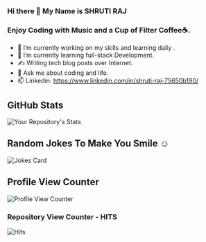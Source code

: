 ### Hi there 👋 My Name is SHRUTI RAJ 
  ### Enjoy Coding with Music  and a Cup of Filter Coffee☕.

- 🔭 I’m currently working on my skills and learning daily . 
- 🌱 I’m currently learning full-stack Development.
- ✍ Writing tech blog posts over Internet. 
- 💬 Ask me about coding and life.
- 📫 Linkedin: https://www.linkedin.com/in/shruti-raj-75650b190/
##  GitHub Stats
![Your Repository's Stats](https://github-readme-stats.vercel.app/api?username=19shruti&show_icons=true&theme=blue-green)
<!-- ## 2. Most Used Languages
![Your Repository's Stats](https://github-readme-stats.vercel.app/api/top-langs/?username=19shruti&theme=blue-green)
## 3. Contributors Badge
![Your Repository's Stats](https://contrib.rocks/image?repo=19shruti/Python) -->
##  Random Jokes To Make You Smile ☺
![Jokes Card](https://readme-jokes.vercel.app/api)
##  Profile View Counter
![Profile View Counter](https://komarev.com/ghpvc/?username=19shruti)
### Repository View Counter - HITS
![Hits](https://hitcounter.pythonanywhere.com/count/tag.svg?url=https://github.com/19shruti/Python)
